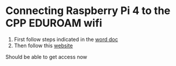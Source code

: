 # Connecting Raspberry Pi 4 to the CPP EDUROAM wifi

1. First follow steps indicated in the [word doc](https://github.com/MarcCruzs/NSFREU2022-Mobility-Scooter/blob/main/Raspberry%20Pi%204%20to%20EDUROAM/WiFi-eduraom-set-network-password.docx)
2. Then follow this [website](https://autottblog.wordpress.com/raspberry-pi-arduino/connecting-raspberry-pi-to-eduroam/)

Should be able to get access now
